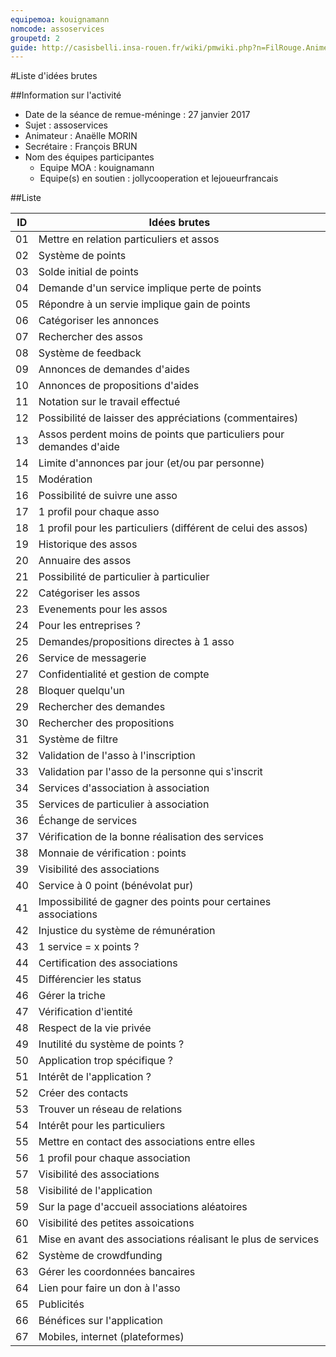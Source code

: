 ```yaml
---
equipemoa: kouignamann
nomcode: assoservices
groupetd: 2
guide: http://casisbelli.insa-rouen.fr/wiki/pmwiki.php?n=FilRouge.AnimerRemueMeninge
---
```


#Liste d'idées brutes

##Information sur l'activité
- Date de la séance de remue-méninge : 27 janvier 2017
- Sujet : assoservices
- Animateur : Anaëlle MORIN
- Secrétaire : François BRUN
- Nom des équipes participantes
  - Equipe MOA : kouignamann
  - Equipe(s) en soutien : jollycooperation et lejoueurfrancais

##Liste

| ID 	| Idées brutes                            	|
|----	|-----------------------------------------	|
| 01 	| Mettre en relation particuliers et assos  |
| 02 	| Système de points      	|
| 03 	| Solde initial de points	|
| 04 	| Demande d'un service implique perte de points     	|
| 05	| Répondre à un servie implique gain de points  	|
| 06 	| Catégoriser les annonces 	|
| 07 	| Rechercher des assos  	|
| 08 	| Système de feedback	|
| 09	| Annonces de demandes d'aides   |
| 10 	| Annonces de propositions d'aides 	|
| 11 	| Notation sur le travail effectué 	|
| 12 	| Possibilité de laisser des appréciations (commentaires)  	|
| 13	| Assos perdent moins de points que particuliers pour demandes d'aide   	|
| 14 	| Limite d'annonces par jour (et/ou par personne)    	|
| 15 	| Modération  	|
| 16 	| Possibilité de suivre une asso   	|
| 17	| 1 profil pour chaque asso  	|
| 18 	| 1 profil pour les particuliers (différent de celui des assos)	|
| 19 	| Historique des assos   	|
| 20 	| Annuaire des assos	|
| 21	| Possibilité de particulier à particulier       	|
| 22 	| Catégoriser les assos	|
| 23 	| Evenements pour les assos	|
| 24 	| Pour les entreprises ?	|
| 25	| Demandes/propositions directes à 1 asso	|
| 26 	| Service de messagerie  	|
| 27 	| Confidentialité et gestion de compte	|
| 28 	| Bloquer quelqu'un	|
| 29	| Rechercher des demandes 	|
| 30 	| Rechercher des propositions	|
| 31 	| Système de filtre	|
| 32 	| Validation de l'asso à l'inscription	|
| 33	| Validation par l'asso de la personne qui s'inscrit	|
| 34 	| Services d'association à association	|
| 35	| Services de particulier à association |
| 36 	| Échange de services	|
| 37 	| Vérification de la bonne réalisation des services	|
| 38 	| Monnaie de vérification : points	|
| 39	| Visibilité des associations	|
| 40 	| Service à 0 point (bénévolat pur)	|
| 41 	| Impossibilité de gagner des points pour certaines associations	|
| 42 	| Injustice du système de rémunération	|
| 43	| 1 service = x points ?	|
| 44 	| Certification des associations	|
| 45 	| Différencier les status	|
| 46 	| Gérer la triche	|
| 47	| Vérification d'ientité	|
| 48 	| Respect de la vie privée	|
| 49 	| Inutilité du système de points ?	|
| 50 	| Application trop spécifique ?	|
| 51	| Intérêt de l'application ?	|
| 52 	| Créer des contacts	|
| 53 	| Trouver un réseau de relations	|
| 54 	| Intérêt pour les particuliers	|
| 55	| Mettre en contact des associations entre elles	|
| 56 	| 1 profil pour chaque association	|
| 57 	| Visibilité des associations	|
| 58 	| Visibilité de l'application	|
| 59	| Sur la page d'accueil associations aléatoires	|
| 60 	| Visibilité des petites assoications	|
| 61 	| Mise en avant des associations réalisant le plus de services	|
| 62 	| Système de crowdfunding	|
| 63	| Gérer les coordonnées bancaires	|
| 64  | Lien pour faire un don à l'asso |
| 65  | Publicités |
| 66  | Bénéfices sur l'application |
| 67  | Mobiles, internet (plateformes) |
